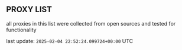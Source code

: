 ## PROXY LIST

all proxies in this list were collected from open sources and tested for functionality

last update: `2025-02-04 22:52:24.099724+00:00` UTC